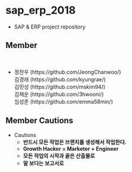 # sap_erp_2018
- SAP & ERP project repository

## Member
<br>

<ul>
  <li>
    정찬우 (https://github.com/JeongChanwoo/)</br>
    김경래 (https://github.com/kyungrae/)</br>
    김민성 (https://github.com/mskim94/)</br>
    김채운 (https://github.com/3hwooni/)</br>
    임성준 (https://github.com/emma58min/)</br>
  </li>
</ul>

## Member Cautions
- Cautions
  - <strong>반드시 모든 작업은 브랜치를 생성해서 작업한다.</strong>
  - <strong>Growth Hacker = Marketer + Engineer</strong>
  - <strong>모든 작업의 시작과 끝은 산출물로</strong>
  - <strong>말 보다는 보고서로</strong>
